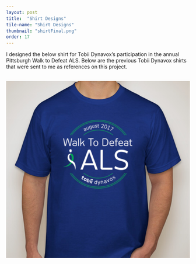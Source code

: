 ```yaml
---
layout: post
title:  "Shirt Designs"
tile-name: "Shirt Designs"
thumbnail: "shirtFinal.png"
order: 17
---
```



I designed the below shirt for Tobii Dynavox’s participation in the annual Pittsburgh Walk to Defeat ALS. Below are the previous Tobii Dynavox shirts that were sent to me as references on this project.

<br>

<div class="row">

  <div class="small-12 medium-6 large-6 small-centered columns">
    <img src="/img/shirtFinal.png" alt="Hero Image">
  </div>
  
</div>
<br>






